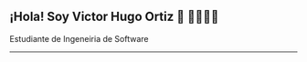 ## ¡Hola! Soy Victor Hugo Ortiz 👋 👨‍💻👩‍🎓 
Estudiante de  Ingeneiria de Software

---------------------------------------------------------------------------
